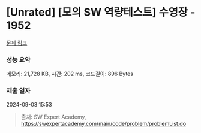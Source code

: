 # [Unrated] [모의 SW 역량테스트] 수영장 - 1952 

[문제 링크](https://swexpertacademy.com/main/code/problem/problemDetail.do?contestProbId=AV5PpFQaAQMDFAUq) 

### 성능 요약

메모리: 21,728 KB, 시간: 202 ms, 코드길이: 896 Bytes

### 제출 일자

2024-09-03 15:53



> 출처: SW Expert Academy, https://swexpertacademy.com/main/code/problem/problemList.do